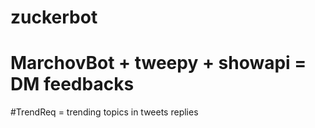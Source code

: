 # zuckerbot
# MarchovBot + tweepy + showapi = DM feedbacks
#TrendReq = trending topics in tweets replies
